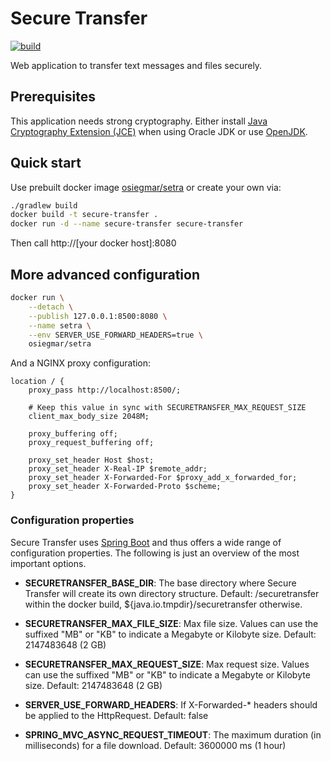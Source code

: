 # Secure Transfer

[![build](https://github.com/osiegmar/setra/workflows/build/badge.svg?branch=version2-rewrite)](https://github.com/osiegmar/setra/actions?query=branch%3Amaster)

Web application to transfer text messages and files securely.


## Prerequisites

This application needs strong cryptography. Either install
[Java Cryptography Extension (JCE)](http://www.oracle.com/technetwork/java/javase/downloads/jce8-download-2133166.html)
when using Oracle JDK or use [OpenJDK](http://openjdk.java.net).


## Quick start

Use prebuilt docker image [osiegmar/setra](https://hub.docker.com/r/osiegmar/setra/) or create
your own via:


```sh
./gradlew build
docker build -t secure-transfer .
docker run -d --name secure-transfer secure-transfer
```

Then call http://[your docker host]:8080


## More advanced configuration

```sh
docker run \
    --detach \
    --publish 127.0.0.1:8500:8080 \
    --name setra \
    --env SERVER_USE_FORWARD_HEADERS=true \
    osiegmar/setra
```

And a NGINX proxy configuration:

```
location / {
    proxy_pass http://localhost:8500/;

    # Keep this value in sync with SECURETRANSFER_MAX_REQUEST_SIZE
    client_max_body_size 2048M;

    proxy_buffering off;
    proxy_request_buffering off;

    proxy_set_header Host $host;
    proxy_set_header X-Real-IP $remote_addr;
    proxy_set_header X-Forwarded-For $proxy_add_x_forwarded_for;
    proxy_set_header X-Forwarded-Proto $scheme;
}
```

### Configuration properties

Secure Transfer uses [Spring Boot](https://projects.spring.io/spring-boot/) and thus offers a
wide range of configuration properties. The following is just an overview of the most important
options.


* **SECURETRANSFER_BASE_DIR**:
  The base directory where Secure Transfer will create its own directory structure.
  Default: /securetransfer within the docker build, ${java.io.tmpdir}/securetransfer otherwise.

* **SECURETRANSFER_MAX_FILE_SIZE**:
  Max file size. Values can use the suffixed "MB" or "KB" to indicate a Megabyte or Kilobyte size.
  Default: 2147483648 (2 GB)

* **SECURETRANSFER_MAX_REQUEST_SIZE**:
  Max request size. Values can use the suffixed "MB" or "KB" to indicate a Megabyte or Kilobyte
  size.
  Default: 2147483648 (2 GB)

* **SERVER_USE_FORWARD_HEADERS**:
  If X-Forwarded-* headers should be applied to the HttpRequest.
  Default: false

* **SPRING_MVC_ASYNC_REQUEST_TIMEOUT**:
  The maximum duration (in milliseconds) for a file download.
  Default: 3600000 ms (1 hour)
